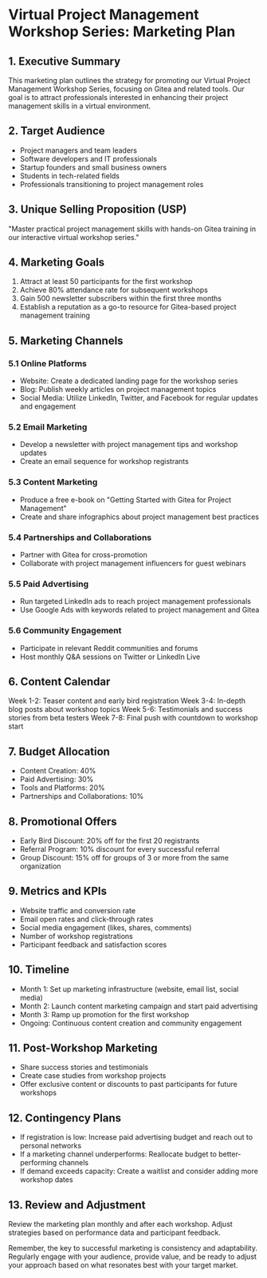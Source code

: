 # Virtual Project Management Workshop Series: Marketing Plan

## 1. Executive Summary
This marketing plan outlines the strategy for promoting our Virtual Project Management Workshop Series, focusing on Gitea and related tools. Our goal is to attract professionals interested in enhancing their project management skills in a virtual environment.

## 2. Target Audience
- Project managers and team leaders
- Software developers and IT professionals
- Startup founders and small business owners
- Students in tech-related fields
- Professionals transitioning to project management roles

## 3. Unique Selling Proposition (USP)
"Master practical project management skills with hands-on Gitea training in our interactive virtual workshop series."

## 4. Marketing Goals
1. Attract at least 50 participants for the first workshop
2. Achieve 80% attendance rate for subsequent workshops
3. Gain 500 newsletter subscribers within the first three months
4. Establish a reputation as a go-to resource for Gitea-based project management training

## 5. Marketing Channels

### 5.1 Online Platforms
- Website: Create a dedicated landing page for the workshop series
- Blog: Publish weekly articles on project management topics
- Social Media: Utilize LinkedIn, Twitter, and Facebook for regular updates and engagement

### 5.2 Email Marketing
- Develop a newsletter with project management tips and workshop updates
- Create an email sequence for workshop registrants

### 5.3 Content Marketing
- Produce a free e-book on "Getting Started with Gitea for Project Management"
- Create and share infographics about project management best practices

### 5.4 Partnerships and Collaborations
- Partner with Gitea for cross-promotion
- Collaborate with project management influencers for guest webinars

### 5.5 Paid Advertising
- Run targeted LinkedIn ads to reach project management professionals
- Use Google Ads with keywords related to project management and Gitea

### 5.6 Community Engagement
- Participate in relevant Reddit communities and forums
- Host monthly Q&A sessions on Twitter or LinkedIn Live

## 6. Content Calendar
Week 1-2: Teaser content and early bird registration
Week 3-4: In-depth blog posts about workshop topics
Week 5-6: Testimonials and success stories from beta testers
Week 7-8: Final push with countdown to workshop start

## 7. Budget Allocation
- Content Creation: 40%
- Paid Advertising: 30%
- Tools and Platforms: 20%
- Partnerships and Collaborations: 10%

## 8. Promotional Offers
- Early Bird Discount: 20% off for the first 20 registrants
- Referral Program: 10% discount for every successful referral
- Group Discount: 15% off for groups of 3 or more from the same organization

## 9. Metrics and KPIs
- Website traffic and conversion rate
- Email open rates and click-through rates
- Social media engagement (likes, shares, comments)
- Number of workshop registrations
- Participant feedback and satisfaction scores

## 10. Timeline
- Month 1: Set up marketing infrastructure (website, email list, social media)
- Month 2: Launch content marketing campaign and start paid advertising
- Month 3: Ramp up promotion for the first workshop
- Ongoing: Continuous content creation and community engagement

## 11. Post-Workshop Marketing
- Share success stories and testimonials
- Create case studies from workshop projects
- Offer exclusive content or discounts to past participants for future workshops

## 12. Contingency Plans
- If registration is low: Increase paid advertising budget and reach out to personal networks
- If a marketing channel underperforms: Reallocate budget to better-performing channels
- If demand exceeds capacity: Create a waitlist and consider adding more workshop dates

## 13. Review and Adjustment
Review the marketing plan monthly and after each workshop. Adjust strategies based on performance data and participant feedback.

Remember, the key to successful marketing is consistency and adaptability. Regularly engage with your audience, provide value, and be ready to adjust your approach based on what resonates best with your target market.


